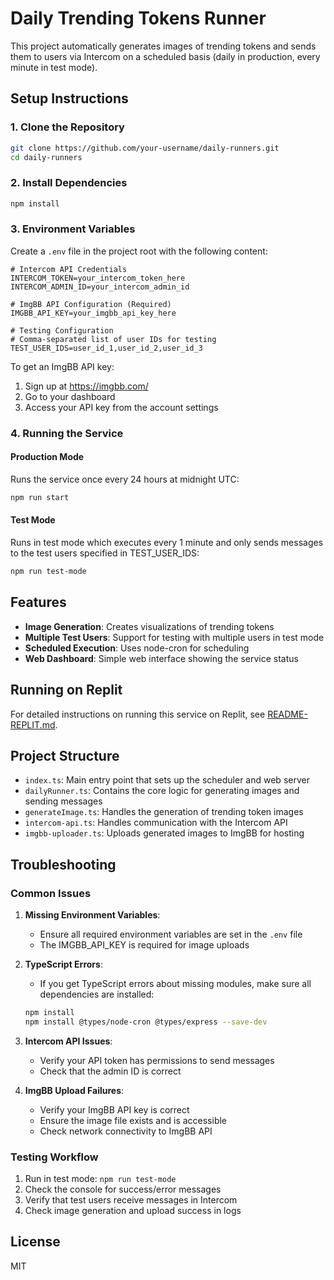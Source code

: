 # Daily Trending Tokens Runner

This project automatically generates images of trending tokens and sends them to users via Intercom on a scheduled basis (daily in production, every minute in test mode).

## Setup Instructions

### 1. Clone the Repository

```bash
git clone https://github.com/your-username/daily-runners.git
cd daily-runners
```

### 2. Install Dependencies

```bash
npm install
```

### 3. Environment Variables

Create a `.env` file in the project root with the following content:

```
# Intercom API Credentials
INTERCOM_TOKEN=your_intercom_token_here
INTERCOM_ADMIN_ID=your_intercom_admin_id

# ImgBB API Configuration (Required)
IMGBB_API_KEY=your_imgbb_api_key_here

# Testing Configuration
# Comma-separated list of user IDs for testing
TEST_USER_IDS=user_id_1,user_id_2,user_id_3
```

To get an ImgBB API key:
1. Sign up at https://imgbb.com/
2. Go to your dashboard
3. Access your API key from the account settings

### 4. Running the Service

#### Production Mode
Runs the service once every 24 hours at midnight UTC:

```bash
npm run start
```

#### Test Mode
Runs in test mode which executes every 1 minute and only sends messages to the test users specified in TEST_USER_IDS:

```bash
npm run test-mode
```

## Features

- **Image Generation**: Creates visualizations of trending tokens
- **Multiple Test Users**: Support for testing with multiple users in test mode
- **Scheduled Execution**: Uses node-cron for scheduling
- **Web Dashboard**: Simple web interface showing the service status

## Running on Replit

For detailed instructions on running this service on Replit, see [README-REPLIT.md](README-REPLIT.md).

## Project Structure

- `index.ts`: Main entry point that sets up the scheduler and web server
- `dailyRunner.ts`: Contains the core logic for generating images and sending messages
- `generateImage.ts`: Handles the generation of trending token images
- `intercom-api.ts`: Handles communication with the Intercom API
- `imgbb-uploader.ts`: Uploads generated images to ImgBB for hosting

## Troubleshooting

### Common Issues

1. **Missing Environment Variables**: 
   - Ensure all required environment variables are set in the `.env` file
   - The IMGBB_API_KEY is required for image uploads

2. **TypeScript Errors**: 
   - If you get TypeScript errors about missing modules, make sure all dependencies are installed:
   ```bash
   npm install
   npm install @types/node-cron @types/express --save-dev
   ```

3. **Intercom API Issues**:
   - Verify your API token has permissions to send messages
   - Check that the admin ID is correct

4. **ImgBB Upload Failures**:
   - Verify your ImgBB API key is correct
   - Ensure the image file exists and is accessible
   - Check network connectivity to ImgBB API

### Testing Workflow

1. Run in test mode: `npm run test-mode`
2. Check the console for success/error messages
3. Verify that test users receive messages in Intercom
4. Check image generation and upload success in logs

## License

MIT
 